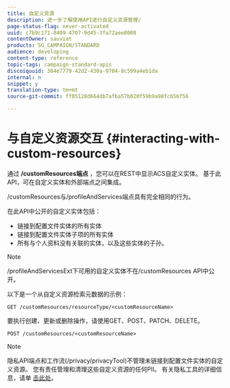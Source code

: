 ```yaml
---
title: 自定义资源
description: 进一步了解使用API进行自定义资源管理/
page-status-flag: never-activated
uuid: c7b9c171-0409-4707-9d45-3fa72aee8008
contentOwner: sauviat
products: SG_CAMPAIGN/STANDARD
audience: developing
content-type: reference
topic-tags: campaign-standard-apis
discoiquuid: 304e7779-42d2-430a-9704-8c599a4eb1da
internal: n
snippet: y
translation-type: tm+mt
source-git-commit: ff05128d664db7afba57b020f59b9a98fc656f56

---
```



# 与自定义资源交互 {#interacting-with-custom-resources}

通过 **/customResources端点** ，您可以在REST中显示ACS自定义实体。 基于此API，可在自定义实体和外部端点之间集成。

/customResources与/profileAndServices端点具有完全相同的行为。

在此API中公开的自定义实体包括：

* 链接到配置文件实体的所有实体
* 链接到配置文件实体子项的所有实体
* 所有与个人资料没有关联的实体，以及这些实体的子孙。

>[!NOTE]
>/profileAndServicesExt下可用的自定义实体不在/customResources API中公开。

以下是一个从自定义资源检索元数据的示例：

```
GET /customResources/resourceType/<customResourceName>
```

要执行创建、更新或删除操作，请使用GET、POST、PATCH、DELETE。

```
POST /customResources/<customResourceName>
```

>[!NOTE]
>隐私API端点和工作流(/privacy/privacyTool)不管理未链接到配置文件实体的自定义资源。
>您有责任管理和清理这些自定义资源的任何PII。 有关隐私工具的详细信息，请单 [击此处](../../api/using/creating-a-privacy-request.md)。

